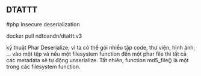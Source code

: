 ## DTATTT
#php Insecure deserialization

docker pull ndtoandn/dtattt:v3



kỹ thuật Phar Deserialize, vì ta có thể gói nhiều tập code, thư viện, hình ảnh, ... vào một tệp và nếu một filesystem function đến một phar file thì tất cả các metadata sẽ tự động unserialize. Tất nhiên, function md5_file() là một trong các filesystem function.
